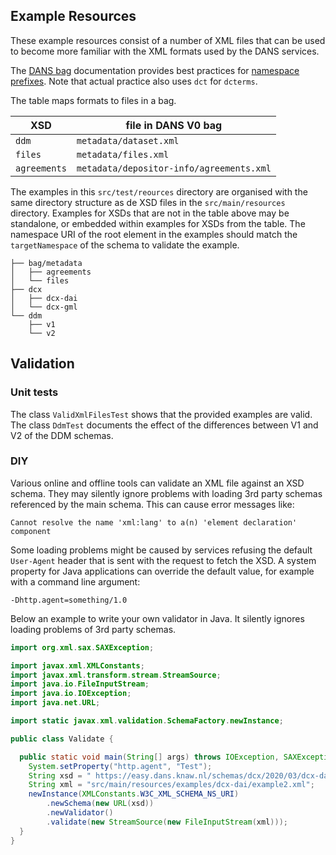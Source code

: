 Example Resources
-----------------

These example resources consist of a number of XML files that can be used
to become more familiar with the XML formats used by the DANS services.

The [DANS bag] documentation provides best practices for [namespace prefixes].
Note that actual practice also uses `dct` for `dcterms`.

The table maps formats to files in a bag.

| XSD          | file in DANS V0 bag                      |
|--------------|------------------------------------------|
| `ddm`        | `metadata/dataset.xml`                   |
| `files`      | `metadata/files.xml`                     |
| `agreements` | `metadata/depositor-info/agreements.xml` |

[DANS bag]: https://github.com/DANS-KNAW/dans-bagit-profile/blob/master/docs/versions/0.0.0.md#dans-bagit-profile-v0
[namespace prefixes]: https://github.com/DANS-KNAW/dans-bagit-profile/blob/master/docs/versions/0.0.0.md#xml-namespaces

The examples in this `src/test/reources` directory are organised with the same
directory structure as de XSD files in the `src/main/resources` directory.
Examples for XSDs that are not in the table above may be standalone,
or embedded within examples for XSDs from the table.
The namespace URI of the root element in the examples should match the
`targetNamespace` of the schema to validate the example.

```
├── bag/metadata
│   ├── agreements
│   └── files
├── dcx
│   ├── dcx-dai
│   └── dcx-gml
└── ddm
    ├── v1
    └── v2
```

Validation
----------

### Unit tests

The class `ValidXmlFilesTest` shows that the provided examples are valid.
The class `DdmTest` documents the effect of the differences between V1 and V2 of the DDM schemas.

### DIY

Various online and offline tools can validate an XML file against an XSD schema.
They may silently ignore problems with loading 3rd party schemas referenced by the main schema.
This can cause error messages like:

    Cannot resolve the name 'xml:lang' to a(n) 'element declaration' component

Some loading problems might be caused by services refusing the default
`User-Agent` header that is sent with the request to fetch the XSD.
A system property for Java applications can override the default value,
for example with a command line argument:
 
    -Dhttp.agent=something/1.0
    
Below an example to write your own validator in Java.
It silently ignores loading problems of 3rd party schemas.

```java
import org.xml.sax.SAXException;

import javax.xml.XMLConstants;
import javax.xml.transform.stream.StreamSource;
import java.io.FileInputStream;
import java.io.IOException;
import java.net.URL;

import static javax.xml.validation.SchemaFactory.newInstance;

public class Validate {

  public static void main(String[] args) throws IOException, SAXException {
    System.setProperty("http.agent", "Test");
    String xsd = " https://easy.dans.knaw.nl/schemas/dcx/2020/03/dcx-dai.xsd";
    String xml = "src/main/resources/examples/dcx-dai/example2.xml";
    newInstance(XMLConstants.W3C_XML_SCHEMA_NS_URI)
        .newSchema(new URL(xsd))
        .newValidator()
        .validate(new StreamSource(new FileInputStream(xml)));
  }
}
```

